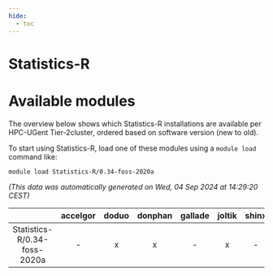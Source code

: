 ```yaml
---
hide:
  - toc
---
```


Statistics-R
============

# Available modules


The overview below shows which Statistics-R installations are available per HPC-UGent Tier-2cluster, ordered based on software version (new to old).

To start using Statistics-R, load one of these modules using a `module load` command like:

```shell
module load Statistics-R/0.34-foss-2020a
```

*(This data was automatically generated on Wed, 04 Sep 2024 at 14:29:20 CEST)*  

| |accelgor|doduo|donphan|gallade|joltik|shinx|skitty|
| :---: | :---: | :---: | :---: | :---: | :---: | :---: | :---: |
|Statistics-R/0.34-foss-2020a|-|x|x|-|x|-|x|
